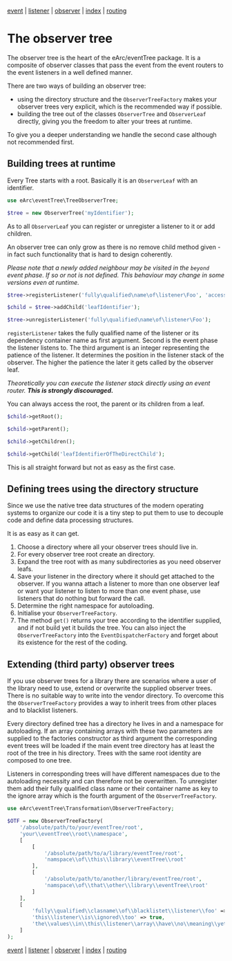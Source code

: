 [event](event.md) | [listener](listener.md) | 
[observer](observer.md) | [index](../README.md) | [routing](routing.md)

# The observer tree

The observer tree is the heart of the eArc/eventTree package. It is a composite 
of observer classes that pass the event from the event routers to the event
listeners in a well defined manner.

There are two ways of building an observer tree:
- using the directory structure and the `ObserverTreeFactory` makes your
observer trees very explicit, which is the recommended way if possible. 
- building the tree out of the classes `ObserverTree` and `ObserverLeaf` 
directly, giving you the freedom to alter your trees at runtime. 

To give you a deeper understanding we handle the second case although not
recommended first.

## Building trees at runtime

Every Tree starts with a root. Basically it is an `ObserverLeaf` with an 
identifier.

```php
use eArc\eventTree\TreeObserverTree;

$tree = new ObserverTree('myIdentifier');
```

As to all `ObserverLeaf` you can register or unregister a listener to it or
add children. 

An observer tree can only grow as there is no remove child
method given - in fact such functionality that is hard to design coherently.

*Please note that a newly added neighbour may be visited in the `beyond` 
event phase. If so or not is not defined. This behaviour may change in some
versions even at runtime.* 

```php
$tree->registerListener('fully\qualified\name\of\listener\Foo', 'access', -80);

$child = $tree->addChild('leafIdentifier');

$tree->unregisterListener('fully\qualified\name\of\listener\Foo');
```

`registerListener` takes the fully qualified name of the listener or its 
dependency container name as first argument. Second is the event phase the
listener listens to. The third argument is an integer representing the patience
of the listener. It determines the position in the listener stack of the 
observer. The higher the patience the later it gets called by the observer leaf.  

*Theoretically you can execute the listener stack directly using an event 
router.* *__This is strongly discouraged.__*

You can always access the root, the parent or its children from a leaf.
 
```php
$child->getRoot();

$child->getParent();

$child->getChildren();

$child->getChild('leafIdentifierOfTheDirectChild');
```

This is all straight forward but not as easy as the first case.

## Defining trees using the directory structure

Since we use the native tree data structures of the modern operating systems to
organize our code it is a tiny step to put them to use to decouple code and
define data processing structures.

It is as easy as it can get.
 
1. Choose a directory where all your observer trees should live in.
2. For every observer tree root create an directory.
3. Expand the tree root with as many subdirectories as you need observer leafs.
4. Save your listener in the directory where it should get attached to the 
observer. If you wanna attach a listener to more than one observer leaf or
want your listener to listen to more than one event phase, use listeners that 
do nothing but forward the call. 
5. Determine the right namespace for autoloading.
6. Initialise your `ObserverTreeFactory`.
7. The method `get()` returns your tree according to the identifier supplied,
and if not build yet it builds the tree. You can also inject the 
`ObserverTreeFactory` into the `EventDispatcherFactory` and forget about its
existence for the rest of the coding.

## Extending (third party) observer trees

If you use observer trees for a library there are scenarios where a user of 
the library need to use, extend or overwrite the supplied observer trees. There
is no suitable way to write into the vendor directory. To overcome this the 
`ObserverTreeFactory` provides a way to inherit trees from other places and
to blacklist listeners.

Every directory defined tree has a directory he lives in and a namespace
for autoloading. If an array containing arrays with these two parameters are
supplied to the factories constructor as third argument the corresponding
event trees will be loaded if the main event tree directory has at least the
root of the tree in his directory. Trees with the same root identity are
composed to one tree.

Listeners in corresponding trees will have different namespaces due to the 
autoloading necessity and can therefore not be overwritten. To unregister them
add their fully qualified class name or their container name as key to the
ignore array which is the fourth argument of the `ObserverTreeFactory`. 

```php
use eArc\eventTree\Transformation\ObserverTreeFactory;

$OTF = new ObserverTreeFactory(
    '/absolute/path/to/your/eventTree/root', 
    'your\\eventTree\\root\\namespace',
    [
        [
            '/absolute/path/to/a/library/eventTree/root', 
            'namspace\\of\\this\\library\\eventTree\\root'
        ],
        [
            '/absolute/path/to/another/library/eventTree/root',            
            'namspace\\of\\that\\other\\library\\eventTree\\root'
        ]    
    ],
    [
        'fully\\qualified\\clasname\\of\\blacklistet\\listener\\foo' => true,
        'this\\listener\\is\\ignored\\too' => true,
        'the\\values\\in\\this\\listener\\array\\have\\no\\meaning\\yet' => 42,
    ]
);
```

[event](event.md) | [listener](listener.md) | 
[observer](observer.md) | [index](../README.md) | [routing](routing.md)
